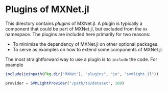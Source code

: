 <!---
  Licensed to the Apache Software Foundation (ASF) under one
  or more contributor license agreements.  See the NOTICE file
  distributed with this work for additional information
  regarding copyright ownership.  The ASF licenses this file
  to you under the Apache License, Version 2.0 (the
  "License"); you may not use this file except in compliance
  with the License.  You may obtain a copy of the License at

    http://www.apache.org/licenses/LICENSE-2.0

  Unless required by applicable law or agreed to in writing,
  software distributed under the License is distributed on an
  "AS IS" BASIS, WITHOUT WARRANTIES OR CONDITIONS OF ANY
  KIND, either express or implied.  See the License for the
  specific language governing permissions and limitations
  under the License.
-->

# Plugins of MXNet.jl

This directory contains *plugins* of MXNet.jl. A plugin is typically a component that could be part of MXNet.jl, but excluded from the `mx` namespace. The plugins are included here primarily for two reasons:

* To minimize the dependency of MXNet.jl on other optional packages.
* To serve as examples on how to extend some components of MXNet.jl.

The most straightforward way to use a plugin is to `include` the code. For example

```julia
include(joinpath(Pkg.dir("MXNet"), "plugins", "io", "svmlight.jl"))

provider = SVMLightProvider("/path/to/dataset", 100)
```
